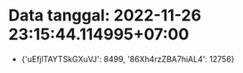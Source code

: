 # Data tanggal: 2022-11-26 23:15:44.114995+07:00

* {'uEfjlTAYTSkGXuVJ': 8499, '86Xh4rzZBA7hiAL4': 12756}
